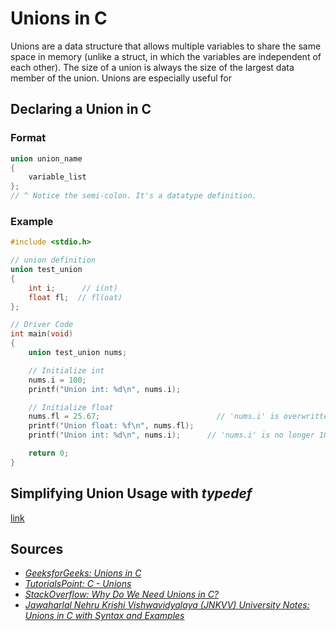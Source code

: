 # Unions in C
Unions are a data structure that allows multiple variables to share the same space in memory (unlike a struct, in which the variables are independent of each other).
The size of a union is always the size of the largest data member of the union. Unions are especially useful for 

## Declaring a Union in C

### Format
```C
union union_name 
{ 
    variable_list 
};    
// ^ Notice the semi-colon. It's a datatype definition.
```

### Example
```C
#include <stdio.h>

// union definition
union test_union
{
    int i;      // i(nt)
    float fl;  // fl(oat)
};

// Driver Code
int main(void)
{
    union test_union nums;

    // Initialize int
    nums.i = 100;
    printf("Union int: %d\n", nums.i);

    // Initialize float
    nums.fl = 25.67;                          // 'nums.i' is overwritten here
    printf("Union float: %f\n", nums.fl);
    printf("Union int: %d\n", nums.i);      // 'nums.i' is no longer 100

    return 0;
}
```

## Simplifying Union Usage with _typedef_
[link](https://www.tutorialspoint.com/cprogramming/c_typedef.htm)

## Sources
- [_GeeksforGeeks: Unions in C_](https://www.geeksforgeeks.org/union-c/)
- [_TutorialsPoint: C - Unions_](https://www.tutorialspoint.com/cprogramming/c_unions.htm)
- [_StackOverflow: Why Do We Need Unions in C?_](https://stackoverflow.com/questions/252552/why-do-we-need-c-unions)
- [_Jawaharlal Nehru Krishi Vishwavidyalaya (JNKVV) University Notes: Unions in C with Syntax and Examples_](http://www.jnkvv.org/PDF/25042020093559244201357.pdf)
